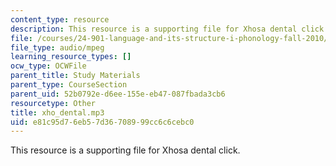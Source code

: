 ```yaml
---
content_type: resource
description: This resource is a supporting file for Xhosa dental click.
file: /courses/24-901-language-and-its-structure-i-phonology-fall-2010/e81c95d76eb57d36708999cc6c6cebc0_xho_dental.mp3
file_type: audio/mpeg
learning_resource_types: []
ocw_type: OCWFile
parent_title: Study Materials
parent_type: CourseSection
parent_uid: 52b0792e-d6ee-155e-eb47-087fbada3cb6
resourcetype: Other
title: xho_dental.mp3
uid: e81c95d7-6eb5-7d36-7089-99cc6c6cebc0
---
```

This resource is a supporting file for Xhosa dental click.

